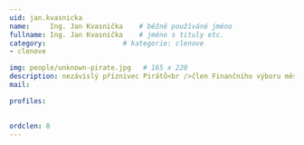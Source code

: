 ```yaml
---
uid: jan.kvasnicka
name:     Ing. Jan Kvasnička  	# běžně používáné jméno
fullname: Ing. Jan Kvasnička 	# jméno s tituly etc.
category:                   # kategorie: clenove
- clenove

img: people/unknown-pirate.jpg   # 165 x 220
description: nezávislý příznivec Pirátů<br />člen Finančního výboru města VM # kratký popis, max 160 znaků
mail:

profiles:
  

ordclen: 8
---
```

